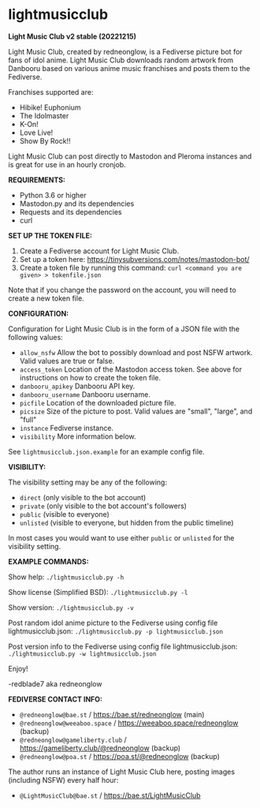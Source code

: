 # lightmusicclub

**Light Music Club v2 stable (20221215)**

Light Music Club, created by redneonglow, is a Fediverse picture bot for fans of idol anime. Light Music Club downloads random artwork from Danbooru based on various anime music franchises and posts them to the Fediverse.

Franchises supported are:

* Hibike! Euphonium
* The Idolmaster
* K-On!
* Love Live!
* Show By Rock!!

Light Music Club can post directly to Mastodon and Pleroma instances and is great for use in an hourly cronjob.

**REQUIREMENTS:**

* Python 3.6 or higher
* Mastodon.py and its dependencies
* Requests and its dependencies
* curl

**SET UP THE TOKEN FILE:**

1. Create a Fediverse account for Light Music Club.
2. Set up a token here: https://tinysubversions.com/notes/mastodon-bot/
3. Create a token file by running this command:
   `curl <command you are given> > tokenfile.json`

Note that if you change the password on the account, you will need to create a new token file.

**CONFIGURATION:**

Configuration for Light Music Club is in the form of a JSON file with the following values:

* `allow_nsfw` Allow the bot to possibly download and post NSFW artwork. Valid values are true or false.
* `access_token` Location of the Mastodon access token. See above for instructions on how to create the token file.
* `danbooru_apikey` Danbooru API key.
* `danbooru_username` Danbooru username.
* `picfile` Location of the downloaded picture file.
* `picsize` Size of the picture to post. Valid values are "small", "large", and "full"
* `instance` Fediverse instance.
* `visibility` More information below.

See `lightmusicclub.json.example` for an example config file.

**VISIBILITY:**

The visibility setting may be any of the following:

* `direct` (only visible to the bot account)
* `private` (only visible to the bot account's followers)
* `public` (visible to everyone)
* `unlisted` (visible to everyone, but hidden from the public timeline)

In most cases you would want to use either `public` or `unlisted` for the visibility setting.

**EXAMPLE COMMANDS:**

Show help: `./lightmusicclub.py -h`

Show license (Simplified BSD): `./lightmusicclub.py -l`

Show version: `./lightmusicclub.py -v`

Post random idol anime picture to the Fediverse using config file lightmusicclub.json: `./lightmusicclub.py -p lightmusicclub.json`

Post version info to the Fediverse using config file lightmusicclub.json: `./lightmusicclub.py -w lightmusicclub.json`

Enjoy!

-redblade7 aka redneonglow

**FEDIVERSE CONTACT INFO:**

* `@redneonglow@bae.st` / https://bae.st/redneonglow (main)
* `@redneonglow@weeaboo.space` / https://weeaboo.space/redneonglow (backup)
* `@redneonglow@gameliberty.club` / https://gameliberty.club/@redneonglow (backup)
* `@redneonglow@poa.st` / https://poa.st/@redneonglow (backup)

The author runs an instance of Light Music Club here, posting images (including NSFW) every half hour:

* `@LightMusicClub@bae.st` / https://bae.st/LightMusicClub

